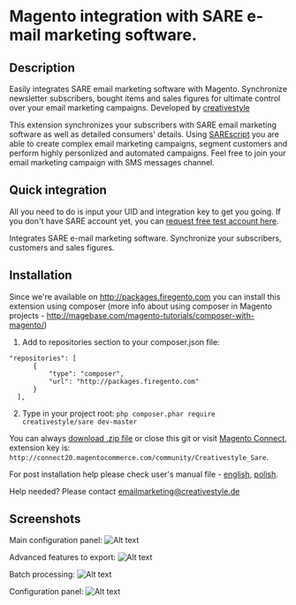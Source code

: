 Magento integration with SARE e-mail marketing software.
=========================================================


Description
----------------------------------------------------------
Easily integrates SARE email marketing software with Magento. Synchronize newsletter subscribers, bought items and sales figures for ultimate control over your email marketing campaigns. Developed by [creativestyle](http://www.creativestyle.de/)

This extension synchronizes your subscribers with SARE email marketing software as well as detailed consumers' details.
Using [SAREscript](http://sare.pl/en/offer/5-sarescript)  you are able to create complex email marketing campaigns, segment customers and perform highly personlized and automated campaigns. Feel free to join your email marketing campaign with SMS messages channel.

Quick integration
----------------------------------------------------------

All you need to do is input your UID and integration key to get you going. If you don't have SARE account yet, you can [request free test account here](http://sare.pl/en/configuration/1).</a></p>
Integrates SARE e-mail marketing software. Synchronize your subscribers, customers and sales figures.

Installation
----------------------------------------------------------
Since we're available on http://packages.firegento.com you can install this extension using composer (more info about using composer in Magento projects - http://magebase.com/magento-tutorials/composer-with-magento/)

1. Add to repositories section to your composer.json file:
  ```
  "repositories": [
        {
            "type": "composer",
            "url": "http://packages.firegento.com"
        }
    ],
  ```
2. Type in your project root:
   ```php composer.phar require creativestyle/sare dev-master```

You can always [download .zip file](https://github.com/adamkarnowka/magento-sare-integration/archive/master.zip) or close this git or visit [Magento Connect](http://www.magentocommerce.com/magento-connect/sare-integration-1.html), extension key is:   ```http://connect20.magentocommerce.com/community/Creativestyle_Sare```.

For post installation help please check user's manual file - [english](https://github.com/adamkarnowka/magento-sare-integration/blob/master/SARE-users-manal_en.pdf?raw=true), [polish](https://github.com/adamkarnowka/magento-sare-integration/blob/master/SARE-users-manal_pl.pdf?raw=true).

Help needed? Please contact <emailmarketing@creativestyle.de>


Screenshots
----------------------------------------------------------
Main configuration panel:
![Alt text](http://albemuth.pl/sare/1.png "Screenshot")

Advanced features to export:
![Alt text](http://albemuth.pl/sare/2.png "Screenshot")

Batch processing:
![Alt text](http://albemuth.pl/sare/3.png "Screenshot")

Configuration panel:
![Alt text](http://albemuth.pl/sare/4.png "Screenshot")
